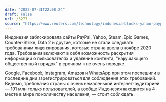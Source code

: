 ```yaml
---
date: "2022-07-31T22:08:24"
draft: False
url: /3277
source: "https://www.reuters.com/technology/indonesia-blocks-yahoo-paypal-gaming-websites-over-licence-breaches-2022-07-30/"
---
```


Индонезия заблокировала сайты PayPal, Yahoo, Steam, Epic Games, Counter-Strike, Dota 2 и другие, которые не стали следовать требованиям лицензирования, которые страна ввела в ноябре 2020 года. Требования включают в себя возможность раскрытия информации о пользователях и удаление контента, "нарушающего общественный порядок" в срочном и не очень порядке.

Google, Facebook, Instagram, Amazon и WhatsApp при этом поспешили в последние дни зарегистрироваться для соблюдения этих требований. Видимо, требования страны с очень немаленькой интернет-аудиторией — 191 млн только пользователей, а вообще Индонезия находится на 4 месте в мире по количеству населения, — стоит соблюдать.

